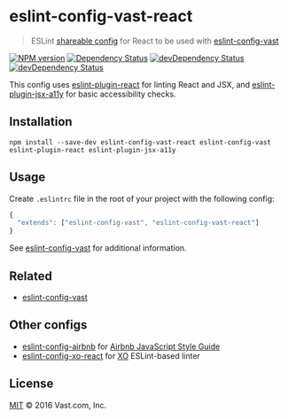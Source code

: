 # eslint-config-vast-react
> ESLint [shareable config](http://eslint.org/docs/developer-guide/shareable-configs.html) for React to be used with [eslint-config-vast](https://github.com/vast-engineering/eslint-config-vast)

[![NPM version](https://badge.fury.io/js/eslint-config-vast-react.svg)](https://www.npmjs.org/package/eslint-config-vast-react) [![Dependency Status](https://david-dm.org/vast-engineering/eslint-config-vast-react.svg)](https://david-dm.org/vast-engineering/eslint-config-vast-react) [![devDependency Status](https://david-dm.org/vast-engineering/eslint-config-vast-react/dev-status.svg)](https://david-dm.org/vast-engineering/eslint-config-vast-react?type=dev) [![devDependency Status](https://david-dm.org/vast-engineering/eslint-config-vast-react/peer-status.svg)](https://david-dm.org/vast-engineering/eslint-config-vast-react?type=peer)

This config uses [eslint-plugin-react](https://github.com/yannickcr/eslint-plugin-react) for linting React and JSX, and [eslint-plugin-jsx-a11y](https://github.com/evcohen/eslint-plugin-jsx-a11y) for basic accessibility checks.

## Installation

    npm install --save-dev eslint-config-vast-react eslint-config-vast eslint-plugin-react eslint-plugin-jsx-a11y

## Usage

Create `.eslintrc` file in the root of your project with the following config:

```javascript
{
  "extends": ["eslint-config-vast", "eslint-config-vast-react"]
}
```

See [eslint-config-vast](https://github.com/vast-engineering/eslint-config-vast) for additional information.

## Related
- [eslint-config-vast](https://github.com/vast-engineering/eslint-config-vast)

## Other configs

- [eslint-config-airbnb](https://github.com/airbnb/javascript/tree/master/packages/eslint-config-airbnb) for [Airbnb JavaScript Style Guide](https://github.com/airbnb/javascript)
- [eslint-config-xo-react](https://github.com/sindresorhus/eslint-config-xo-react) for [XO](https://github.com/sindresorhus/xo) ESLint-based linter


## License

[MIT](LICENSE) © 2016 Vast.com, Inc.
